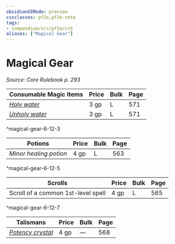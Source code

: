 ```yaml
---
obsidianUIMode: preview
cssclasses: pf2e,pf2e-note
tags:
- compendium/src/pf2e/crb
aliases: ["Magical Gear"]
---
```

# Magical Gear  
*Source: Core Rulebook p. 293*  

| Consumable Magic Items | Price | Bulk | Page |
|------------------------|-------|------|------|
| _[Holy water](compendium/equipment/items/holy-water.md)_ | 3 gp | L | 571 |
| _[Unholy water](compendium/equipment/items/unholy-water.md)_ | 3 gp | L | 571 |
^magical-gear-6-12-3

| Potions | Price | Bulk | Page |
|---------|-------|------|------|
| _Minor healing potion_ | 4 gp | L | 563 |
^magical-gear-6-12-5

| Scrolls | Price | Bulk | Page |
|---------|-------|------|------|
| Scroll of a common 1st-level spell | 4 gp | L | 565 |
^magical-gear-6-12-7

| Talismans | Price | Bulk | Page |
|-----------|-------|------|------|
| _[Potency crystal](compendium/equipment/items/potency-crystal.md)_ | 4 gp | — | 568 |